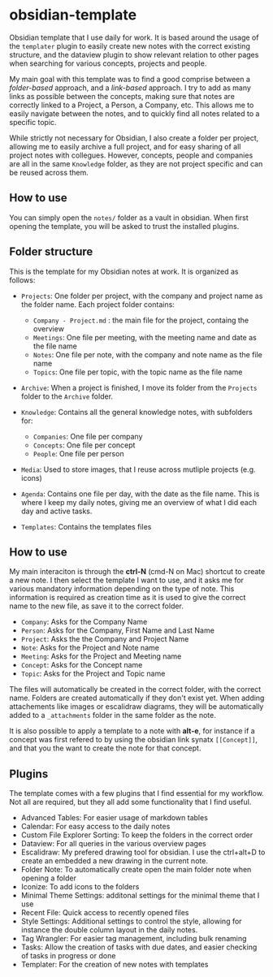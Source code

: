 # obsidian-template

Obsidian template that I use daily for work. It is based around the usage of the `templater` plugin to easily create new notes with the correct existing structure, and the dataview plugin to show relevant relation to other pages when searching for various concepts, projects and people.

My main goal with this template was to find a good comprise between a *folder-based* approach, and a *link-based* approach. I try to add as many links as possible between the concepts, making sure that notes are correctly linked to a Project, a Person, a Company, etc. This allows me to easily navigate between the notes, and to quickly find all notes related to a specific topic.

While strictly not necessary for Obsidian, I also create a folder per project, allowing me to easily archive a full project, and for easy sharing of all project notes with collegues. However, concepts, people and companies are all in the same `Knowledge` folder, as they are not project specific and can be reused across them.

## How to use

You can simply open the `notes/` folder as a vault in obsidian. When first opening the template, you will be asked to trust the installed plugins. 

## Folder structure

This is the template for my Obsidian notes at work. It is organized as follows:
- `Projects`: One folder per project, with the company and project name as the folder name. Each project folder contains:
  - `Company - Project.md`  : the main file for the project, containg the overview
  - `Meetings`: One file per meeting, with the meeting name and date as the file name
  - `Notes`: One file per note, with the company and note name as the file name
  - `Topics`: One file per topic, with the topic name as the file name

- `Archive`: When a project is finished, I move its folder from the `Projects` folder to the `Archive` folder.
- `Knowledge`: Contains all the general knowledge notes, with subfolders for:
  - `Companies`: One file per company
  - `Concepts`: One file per concept
  - `People`: One file per person
- `Media`: Used to store images, that I reuse across mutliple projects (e.g. icons)
- `Agenda`: Contains one file per day, with the date as the file name. This is where I keep my daily notes, giving me an overview of what I did each day and active tasks.
- `Templates`: Contains the templates files 

## How to use

My main interaciton is through the **ctrl-N** (cmd-N on Mac) shortcut to create a new note. I then select the template I want to use, and it asks me for various mandatory information depending on the type of note. This information is required as creation time as it is used to give the correct name to the new file, as save it to the correct folder.

- `Company`: Asks for the Company Name
- `Person`: Asks for the Company, First Name and Last Name
- `Project`: Asks the the Company and Project Name
- `Note`: Asks for the Project and Note name
- `Meeting`: Asks for the Project and Meeting name
- `Concept`: Asks for the Concept name
- `Topic`: Asks for the Project and Topic name

The files will automatically be created in the correct folder, with the correct name. Folders are created automatically if they don't exist yet.
When adding attachements like images or escalidraw diagrams, they will be automatically added to a `_attachments` folder in the same folder as the note.

It is also possible to apply a template to a note with **alt-e**, for instance if a concept was first refered to by using the obsidian link synatx `[[Concept]]`, and that you the want to create the note for that concept.

## Plugins

The template comes with a few plugins that I find essential for my workflow. Not all are required, but they all add some functionality that I find useful. 

- Advanced Tables: For easier usage of markdown tables
- Calendar: For easy access to the daily notes
- Custom File Explorer Sorting: To keep the folders in the correct order
- Dataview: For all queries in the various overview pages
- Escalidraw: My prefered drawing tool for obsidian. I use the ctrl+alt+D to create an embedded a new drawing in the current note.
- Folder Note: To automatically create open the main folder note when opening a folder
- Iconize: To add icons to the folders
- Minimal Theme Settings: additonal settings for the minimal theme that I use
- Recent File: Quick access to recently opened files
- Style Settings: Additional settings to control the style, allowing for instance the double column layout in the daily notes.
- Tag Wrangler: For easier tag management, including bulk renaming
- Tasks: Allow the creation of tasks with due dates, and easier checking of tasks in progress or done
- Templater: For the creation of new notes with templates


